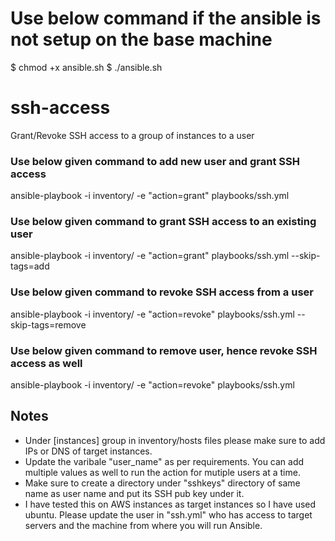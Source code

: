 # Use below command if the ansible is not setup on the base machine 
$ chmod +x ansible.sh
$ ./ansible.sh

# ssh-access
Grant/Revoke SSH access to a group of instances to a user

### Use below given command to add new user and grant SSH access
ansible-playbook -i inventory/ -e "action=grant" playbooks/ssh.yml

### Use below given command to grant SSH access to an existing user
ansible-playbook -i inventory/ -e "action=grant" playbooks/ssh.yml --skip-tags=add

### Use below given command to revoke SSH access from a user
ansible-playbook -i inventory/ -e "action=revoke" playbooks/ssh.yml --skip-tags=remove

### Use below given command to remove user, hence revoke SSH access as well
ansible-playbook -i inventory/ -e "action=revoke" playbooks/ssh.yml


## Notes
 - Under [instances] group in inventory/hosts files please make sure to add IPs or DNS of target instances.
 - Update the varibale "user_name" as per requirements. You can add multiple values as well to run the action for mutiple users at a time.
 - Make sure to create a directory under "sshkeys" directory of same name as user name and put its SSH pub key under it.
 - I have tested this on AWS instances as target instances so I have used ubuntu. Please update the user in "ssh.yml" who has access to target servers and the machine from where you will run Ansible. 
